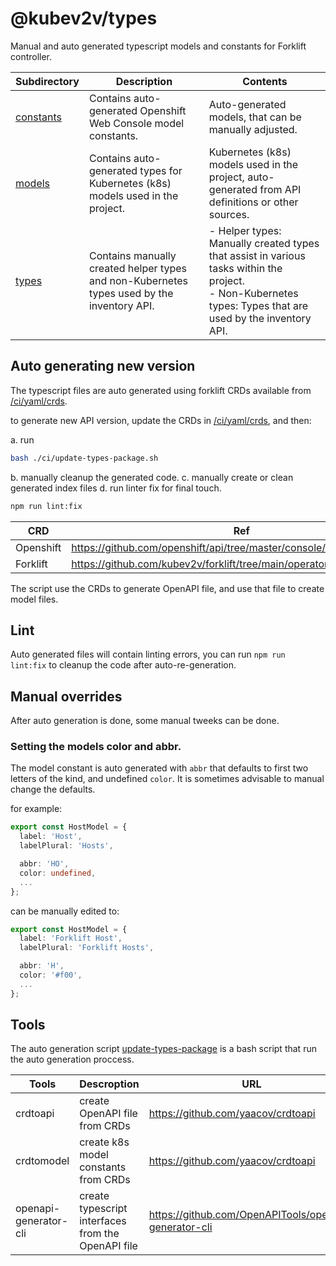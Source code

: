 # @kubev2v/types

Manual and auto generated typescript models and constants for Forklift controller.

| Subdirectory              | Description                                                                                   | Contents                                                                                                                                                                                                                                              |
|---------------------------|-----------------------------------------------------------------------------------------------|--------------------------------------------------------------------------------------------------------------------------------------------------------------------------------------------------------------------------------------------------------|
| [constants](./src/constants)  | Contains auto-generated Openshift Web Console model constants.                                            | Auto-generated models, that can be manually adjusted.                                                                                                                                                                                                  |
| [models](./src/models)        | Contains auto-generated types for Kubernetes (k8s) models used in the project.               | Kubernetes (k8s) models used in the project, auto-generated from API definitions or other sources.                                                                                                                                                     |
| [types](./src/types)          | Contains manually created helper types and non-Kubernetes types used by the inventory API.    | - Helper types: Manually created types that assist in various tasks within the project.<br>- Non-Kubernetes types: Types that are used by the inventory API.                        |

## Auto generating new version

The typescript files are auto generated using forklift CRDs available from [<root>/ci/yaml/crds](/ci/yaml/crds).

to generate new API version, update the CRDs in [<root>/ci/yaml/crds](/ci/yaml/crds), and then:

a. run
``` bash
bash ./ci/update-types-package.sh
```

b. manually cleanup the generated code.
c. manually create or clean generated index files
d. run linter fix for final touch.
``` bash
npm run lint:fix
```

| CRD | Ref |
| ------------| --------|
| Openshift | https://github.com/openshift/api/tree/master/console/v1 |
| Forklift | https://github.com/kubev2v/forklift/tree/main/operator/config/crd/bases |

The script use the CRDs to generate OpenAPI file, and use that file to create model files.

## Lint

Auto generated files will contain linting errors, you can run `npm run lint:fix` to cleanup the code after auto-re-generation.

## Manual overrides

After auto generation is done, some manual tweeks can be done.

### Setting the models color and abbr.

The model constant is auto generated with `abbr` that defaults to first two letters of the kind, and undefined `color`.
It is sometimes advisable to manual change the defaults.

for example:

``` ts
export const HostModel = {
  label: 'Host',
  labelPlural: 'Hosts',

  abbr: 'HO',
  color: undefined,
  ...
};
```
can be manually edited to:

``` ts
export const HostModel = {
  label: 'Forklift Host',
  labelPlural: 'Forklift Hosts',

  abbr: 'H',
  color: '#f00',
  ...
};
```

## Tools

The auto generation script [update-types-package](/ci/update-types-package.sh) is a bash script
that run the auto generation proccess.

| Tools | Descroption | URL |
| ------| ----------- | --- |
| crdtoapi | create OpenAPI file from CRDs | https://github.com/yaacov/crdtoapi |
| crdtomodel | create k8s model constants from CRDs | https://github.com/yaacov/crdtoapi |
| openapi-generator-cli | create typescript interfaces from the OpenAPI file | https://github.com/OpenAPITools/openapi-generator-cli |
